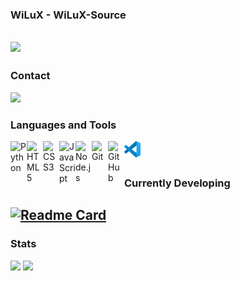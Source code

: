 ### WiLuX - WiLuX-Source


![](https://komarev.com/ghpvc/?username=WiLuX-Source&label=Profile+Views&style=plastic)
---

### Contact
<img href="mailto:williamknux.a8h1z@simplelogin.co" width="48px" src="https://cdn4.iconfinder.com/data/icons/aiga-symbol-signs/612/aiga_mail_bg-256.png" />


### Languages and Tools

<img align="left" alt="Python" width="26px" src="https://cdn4.iconfinder.com/data/icons/logos-and-brands/512/267_Python_logo-128.png" />
<img align="left" alt="HTML5" width="26px" src="https://cdn1.iconfinder.com/data/icons/logotypes/32/badge-html-5-128.png" />
<img align="left" alt="CSS3" width="26px" src="https://cdn1.iconfinder.com/data/icons/logotypes/32/badge-css-3-128.png" />
<img align="left" alt="JavaScript" width="26px" src="https://cdn4.iconfinder.com/data/icons/logos-and-brands/512/187_Js_logo_logos-128.png" />
<img align="left" alt="Node.js" width="26px" src="https://cdn4.iconfinder.com/data/icons/logos-and-brands/512/233_Node_Js_logo-128.png" />
<img align="left" alt="Git" width="26px" src="https://cdn3.iconfinder.com/data/icons/social-media-2169/24/social_media_social_media_logo_git-128.png" />
<img align="left" alt="GitHub" width="26px" src="https://cdn4.iconfinder.com/data/icons/socialcones/508/Github-128.png" />
<img align="left" alt="Visual Studio Code" width="26px" src="https://raw.githubusercontent.com/github/explore/80688e429a7d4ef2fca1e82350fe8e3517d3494d/topics/visual-studio-code/visual-studio-code.png"/>
<br/>
<br/>

### Currently Developing
[![Readme Card](https://github-readme-stats.vercel.app/api/pin/?username=WiLuX-Source&repo=Discord-Token-Login&title_color=58a6ff&icon_color=8b949e&text_color=8b949e&bg_color=0d1117&border_color=30363d)](https://github.com/WiLuX-Source/Discord-Token-Login)
---
### Stats
![](https://github-readme-streak-stats.herokuapp.com?user=WiLuX-Source&date_format=M%20j%5B%2C%20Y%5D&background=0D1117&border=30363D&stroke=30363D&ring=58A6FF&fire=8B949E&currStreakNum=58A6FF&sideNums=58A6FF&currStreakLabel=8B949E&sideLabels=8B949E&dates=8B949E) ![](https://github-readme-stats.vercel.app/api/top-langs/?username=WiLuX-Source&layout=compact&title_color=58a6ff&icon_color=8b949e&text_color=8b949e&bg_color=0d1117&border_color=30363d)
